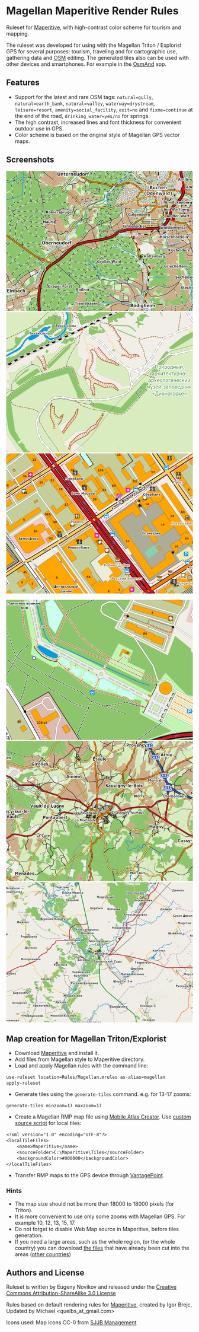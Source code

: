 # Magellan Maperitive Render Rules

Ruleset for [Maperitive](http://maperitive.net/), with high-contrast color scheme for tourism and mapping.

The ruleset was developed for using with the Magellan Triton / Explorist GPS for several purposes: tourism, traveling and for cartographic use, gathering data and [OSM](http://www.openstreetmap.org/) editing. The generated tiles also can be used with other devices and smartphones. For example in the [OsmAnd](http://osmand.net/) app.

## Features

* Support for the latest and rare OSM tags: `natural=gully`, `natural=earth_bank`, `natural=valley`, `waterway=drystream`, `leisure=resort`, `amenity=social_facility`, `exit=no` and `fixme=continue` at the end of the road, `drinking_water=yes/no` for springs.
* The high contrast, increased lines and font thickness for convenient outdoor use in GPS.
* Color scheme is based on the original style of Magellan GPS vector maps.

## Screenshots

![zoom 13](/Screenshots/a.png?raw=true "13 zoom")
![zoom 15](/Screenshots/b.png?raw=true "15 zoom")
![zoom 17](/Screenshots/c.png?raw=true "17 zoom")

[![zoom 17](/Screenshots/d.png)](/Screenshots/d.png) [![zoom 12](/Screenshots/e.png)](/Screenshots/e.png)
[![zoom 10](/Screenshots/f.png)](/Screenshots/f.png)


## Map creation for Magellan Triton/Explorist

* Download [Maperitive](http://maperitive.net) and install it.
* Add files from Magellan style to Maperitive directory.
* Load and apply Magellan rules with the command line:

```
use-ruleset location=Rules/Magellan.mrules as-alias=magellan
apply-ruleset
```

* Generate tiles using the `generate-tiles` command. e.g. for 13-17 zooms:
```
generate-tiles minzoom=13 maxzoom=17
```

* Create a Magellan RMP map file using [Mobile Atlas Creator](http://mobac.sourceforge.net/). Use [custom source script](http://mobac.sourceforge.net/wiki/index.php/Custom_XML_Map_Sources) for local tiles:

```
<?xml version="1.0" encoding="UTF-8"?>
<localTileFiles>
	<name>Maperitive</name>
	<sourceFolder>C:\Maperitive\Tiles</sourceFolder>
	<backgroundColor>#000000</backgroundColor>
</localTileFiles>
```

* Transfer RMP maps to the GPS device through [VantagePoint](http://www.magellangps.com/Store/VantagePoint_Software/VantagePoint).

### Hints

* The map size should not be more than 18000 to 18000 pixels (for Triton).
* It is more convenient to use only some zooms with Magellan GPS. For example 10, 12, 13, 15, 17.
* Do not forget to disable Web Map source in Maperitive, before tiles generation.
* If you need a large areas, such as the whole region, (or the whole country) you can download [the files](http://gis-lab.info/projects/osm_dump/) that have already been cut  into the areas ([other countries](http://download.geofabrik.de/))

## Authors and License

Ruleset is written by Eugeny Novikov and released under the [Creative Commons Attribution-ShareAlike 3.0 License](http://creativecommons.org/licenses/by-sa/3.0/)

Rules based on default rendering rules for [Maperitive](http://maperitive.net), created by Igor Brejc, Updated by Michael <quelbs_at_gmail.com>

Icons used: Map icons CC-0 from [SJJB Management](http://www.sjjb.co.uk/mapicons)
